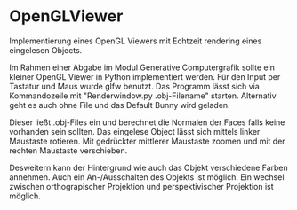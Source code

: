 # OpenGLViewer
Implementierung eines OpenGL Viewers mit Echtzeit rendering eines eingelesen Objects. 

Im Rahmen einer Abgabe im Modul Generative Computergrafik sollte ein kleiner OpenGL Viewer in Python implementiert werden. 
Für den Input per Tastatur und Maus wurde glfw benutzt. 
Das Programm lässt sich via Kommandozeile mit "Renderwindow.py .obj-Filename" starten. Alternativ geht es auch ohne File und 
das Default Bunny wird geladen. 

Dieser ließt .obj-Files ein und berechnet die Normalen der Faces falls keine vorhanden sein sollten. 
Das eingelese Object lässt sich mittels linker Maustaste rotieren. Mit gedrückter mittlerer Maustaste zoomen und mit 
der rechten Maustaste verschieben. 

Desweitern kann der Hintergrund wie auch das Objekt verschiedene Farben annehmen. Auch ein An-/Ausschalten des Objekts ist möglich. 
Ein wechsel zwischen orthograpischer Projektion und perspektivischer Projektion ist möglich. 
